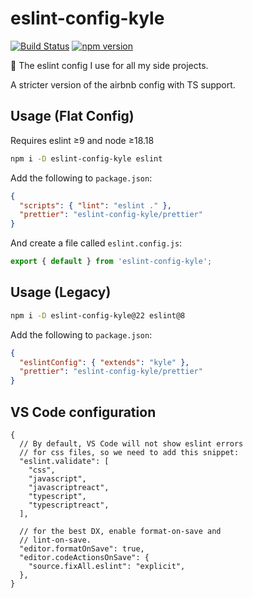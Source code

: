 # eslint-config-kyle

[![Build Status](https://github.com/k-yle/eslint-config-kyle/workflows/build/badge.svg)](https://github.com/k-yle/eslint-config-kyle/actions)
[![npm version](https://badge.fury.io/js/eslint-config-kyle.svg)](https://badge.fury.io/js/eslint-config-kyle)

💚 The eslint config I use for all my side projects.

A stricter version of the airbnb config with TS support.

## Usage (Flat Config)

Requires eslint ≥9 and node ≥18.18

```sh
npm i -D eslint-config-kyle eslint
```

Add the following to `package.json`:

```json
{
  "scripts": { "lint": "eslint ." },
  "prettier": "eslint-config-kyle/prettier"
}
```

And create a file called `eslint.config.js`:

```js
export { default } from 'eslint-config-kyle';
```

## Usage (Legacy)

```sh
npm i -D eslint-config-kyle@22 eslint@8
```

Add the following to `package.json`:

```json
{
  "eslintConfig": { "extends": "kyle" },
  "prettier": "eslint-config-kyle/prettier"
}
```

## VS Code configuration

```jsonc
{
  // By default, VS Code will not show eslint errors
  // for css files, so we need to add this snippet:
  "eslint.validate": [
    "css",
    "javascript",
    "javascriptreact",
    "typescript",
    "typescriptreact",
  ],

  // for the best DX, enable format-on-save and
  // lint-on-save.
  "editor.formatOnSave": true,
  "editor.codeActionsOnSave": {
    "source.fixAll.eslint": "explicit",
  },
}
```
